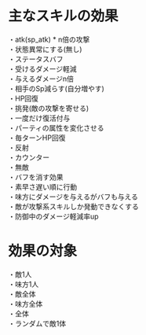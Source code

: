 # 主なスキルの効果

・atk(sp_atk) * n倍の攻撃  
・状態異常にする(無し)  
・ステータスバフ  
・受けるダメージ軽減  
・与えるダメージn倍  
・相手のSp減らす(自分増やす)  
・HP回復  
・挑発(敵の攻撃を寄せる)  
・一度だけ復活付与  
・パーティの属性を変化させる  
・毎ターンHP回復  
・反射  
・カウンター  
・無敵  
・バフを消す効果  
・素早さ遅い順に行動  
・味方にダメージを与えるがバフも与える  
・敵が攻撃系スキルしか発動できなくする  
・防御中のダメージ軽減率up

# 効果の対象

・敵1人  
・味方1人  
・敵全体  
・味方全体  
・全体  
・ランダムで敵1体  
